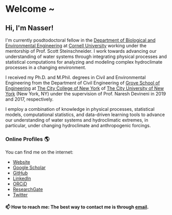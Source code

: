 # Welcome ~

## Hi, I'm Nasser!

I'm currently posdtodoctoral fellow in the [Department of Biological and Environmental Engineering](https://cals.cornell.edu/biological-environmental-engineering) at [Cornell University](https://www.cornell.edu/) working under the mentorship of Prof. Scott Steinschneider.
I work towards advancing our understanding of water systems through integrating physical processes and statistical computations for analyzing and modeling complex hydroclimate processes in a changing environment.

I received my Ph.D. and M.Phil. degrees in Civil and Environmental Engineering from the Department of Civil Engineering of [Grove School of Engineering](https://www.ccny.cuny.edu/engineering) at [The City College of New York](https://www.ccny.cuny.edu/) of [The City University of New York](https://www.cuny.edu/) (New York, NY) under the supervision of Prof. Naresh Devineni in 2019 and 2017, respectively.

I employ a combination of knowledge in physical processes, statistical models, computational statistics, and data-driven learning tools to advance our understanding of water systems and hydroclimatic extremes, in particular, under changing hydroclimate and anthropogenic forcings.

### Online Profiles 🌎

You can find me on the internet:

* [Website](https://nassernajibi.com/)
* [Google Scholar](https://scholar.google.com/citations?user=0WHw-1MAAAAJ&hl=en)
* [GitHub](https://github.com/nassernajibi)
* [LinkedIn](https://www.linkedin.com/in/nassernajibi/)
* [ORCiD](https://orcid.org/0000-0002-0515-7192)
* [ResearchGate](https://www.researchgate.net/profile/Nasser-Najibi)
* [Twitter](https://twitter.com/NasserNajibi)

#### 📫 How to reach me: The best way to contact me is through [email](mailto:nn289@cornell.edu).
